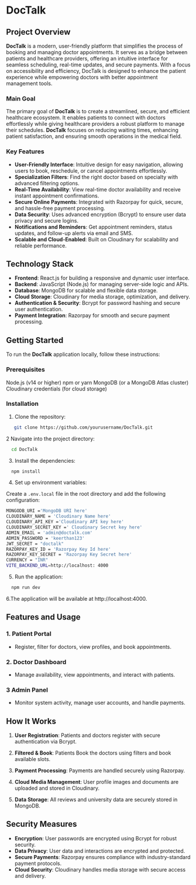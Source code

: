 # DocTalk

## Project Overview
**DocTalk** is a modern, user-friendly platform that simplifies the process of booking and managing doctor appointments. It serves as a bridge between patients and healthcare providers, offering an intuitive interface for seamless scheduling, real-time updates, and secure payments. With a focus on accessibility and efficiency, DocTalk is designed to enhance the patient experience while empowering doctors with better appointment management tools.

### Main Goal
The primary goal of **DocTalk** is to create a streamlined, secure, and efficient healthcare ecosystem. It enables patients to connect with doctors effortlessly while giving healthcare providers a robust platform to manage their schedules. **DocTalk** focuses on reducing waiting times, enhancing patient satisfaction, and ensuring smooth operations in the medical field.

### Key Features
- **User-Friendly Interface**: Intuitive design for easy navigation, allowing users to book, reschedule, or cancel appointments effortlessly.
- **Specialization Filters**: Find the right doctor based on specialty with advanced filtering options.
- **Real-Time Availability**: View real-time doctor availability and receive instant appointment confirmations.
- **Secure Online Payments**: Integrated with Razorpay for quick, secure, and hassle-free payment processing.
- **Data Security**: Uses advanced encryption (Bcrypt) to ensure user data privacy and secure logins.
-  **Notifications and Reminders**: Get appointment reminders, status updates, and follow-up alerts via email and SMS.
- **Scalable and Cloud-Enabled**: Built on Cloudinary for scalability and reliable performance.

## Technology Stack
- **Frontend**: React.js for building a responsive and dynamic user interface.
- **Backend**: JavaScript (Node.js) for managing server-side logic and APIs.
- **Database**: MongoDB for scalable and flexible data storage.
- **Cloud Storage**: Cloudinary for media storage, optimization, and delivery.
- **Authentication & Security**: Bcrypt for password hashing and secure user authentication.
- **Payment Integration**: Razorpay for smooth and secure payment processing.

## Getting Started
To run the **DocTalk** application locally, follow these instructions:

### Prerequisites
Node.js (v14 or higher)
npm or yarn
MongoDB (or a MongoDB Atlas cluster)
Cloudinary credentials (for cloud storage)

### Installation

1. Clone the repository:

```bash
   git clone https://github.com/yourusername/DocTalk.git
   ```
2 Navigate into the project directory:

 ```bash
   cd DocTalk
   ```
3. Install the dependencies:

 ```bash
   npm install
   ```
4. Set up environment variables:

Create a `.env.local` file in the root directory and add the following configuration:

```bash
MONGODB_URI ='MongoDB URI here'
CLOUDINARY_NAME = 'Cloudinary Name here'
CLOUDINARY_API_KEY ='Cloudinary API key here'
CLOUDINARY_SECRET_KEY =' Cloudinary Secret key here'
ADMIN_EMAIL = 'admin@doctalk.com'
ADMIN_PASSWORD = 'keerthan123'
JWT_SECRET = "doctalk"
RAZORPAY_KEY_ID = 'Razorpay Key Id here'
RAZORPAY_KEY_SECRET = 'Razorpay Key Secret here'
CURRENCY = "INR"
VITE_BACKEND_URL=http://localhost: 4000
```

5. Run the application:

 ```bash
   npm run dev
   ```
6.The application will be available at http://localhost:4000.

## Features and Usage

### 1. **Patient Portal**

   - Register, filter for doctors, view profiles, and book appointments.
   
### 2. **Doctor Dashboard**

   - Manage availability, view appointments, and interact with patients.
   
### 3 **Admin Panel**

   - Monitor system activity, manage user accounts, and handle payments.

## How It Works

1. **User Registration**: Patients and doctors register with secure authentication via Bcrypt.

2. **Filtered & Book**: Patients Book the doctors using filters and book available slots.

3. **Payment Processing**: Payments are handled securely using Razorpay.

4. **Cloud Media Management**: User profile images and documents are uploaded and stored in Cloudinary.

5. **Data Storage**: All reviews and university data are securely stored in MongoDB.

## Security Measures
- **Encryption**: User passwords are encrypted using Bcrypt for robust security.
- **Data Privacy**: User data and interactions are encrypted and protected.
- **Secure Payments**: Razorpay ensures compliance with industry-standard payment protocols.
- **Cloud Security**: Cloudinary handles media storage with secure access and delivery.
